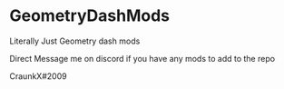 # GeometryDashMods
Literally Just Geometry dash mods

Direct Message me on discord if you have any mods to add to the repo

CraunkX#2009
